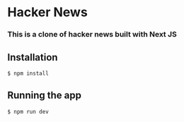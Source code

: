 # Hacker News
### This is a clone of hacker news built with Next JS

## Installation

```bash
$ npm install
```

## Running the app

```bash
$ npm run dev
```
